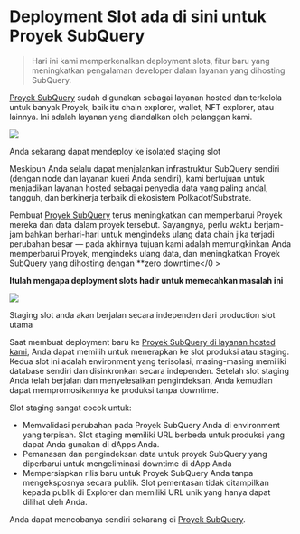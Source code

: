 # Deployment Slot ada di sini untuk Proyek SubQuery

> Hari ini kami memperkenalkan deployment slots, fitur baru yang meningkatkan pengalaman developer dalam layanan yang dihosting SubQuery.

[Proyek SubQuery](https://project.subquery.network/) sudah digunakan sebagai layanan hosted dan terkelola untuk banyak Proyek, baik itu chain explorer, wallet, NFT explorer, atau lainnya. Ini adalah layanan yang diandalkan oleh pelanggan kami.

![](https://miro.medium.com/max/1400/0*PugDgh6weZspRIO2)

Anda sekarang dapat mendeploy ke isolated staging slot

Meskipun Anda selalu dapat menjalankan infrastruktur SubQuery sendiri (dengan node dan layanan kueri Anda sendiri), kami bertujuan untuk menjadikan layanan hosted sebagai penyedia data yang paling andal, tangguh, dan berkinerja terbaik di ekosistem Polkadot/Substrate.

Pembuat [Proyek SubQuery](https://project.subquery.network/) terus meningkatkan dan memperbarui Proyek mereka dan data dalam proyek tersebut. Sayangnya, perlu waktu berjam-jam bahkan berhari-hari untuk mengindeks ulang data chain jika terjadi perubahan besar — pada akhirnya tujuan kami adalah memungkinkan Anda memperbarui Proyek, mengindeks ulang data, dan meningkatkan Proyek SubQuery yang dihosting dengan **zero downtime</0 ></p>

**Itulah mengapa deployment slots hadir untuk memecahkan masalah ini**

![](https://miro.medium.com/max/1400/0*vQ33aqhn1eVllo5t)

Staging slot anda akan berjalan secara independen dari production slot utama

Saat membuat deployment baru ke [Proyek SubQuery di layanan hosted kami](https://project.subquery.network/), Anda dapat memilih untuk menerapkan ke slot produksi atau staging. Kedua slot ini adalah environment yang terisolasi, masing-masing memiliki database sendiri dan disinkronkan secara independen. Setelah slot staging Anda telah berjalan dan menyelesaikan pengindeksan, Anda kemudian dapat mempromosikannya ke produksi tanpa downtime.

Slot staging sangat cocok untuk:

-   Memvalidasi perubahan pada Proyek SubQuery Anda di environment yang terpisah. Slot staging memiliki URL berbeda untuk produksi yang dapat Anda gunakan di dApps Anda.
-   Pemanasan dan pengindeksan data untuk proyek SubQuery yang diperbarui untuk mengeliminasi downtime di dApp Anda
-   Mempersiapkan rilis baru untuk Proyek SubQuery Anda tanpa mengeksposnya secara publik. Slot pementasan tidak ditampilkan kepada publik di Explorer dan memiliki URL unik yang hanya dapat dilihat oleh Anda.

Anda dapat mencobanya sendiri sekarang di [Proyek SubQuery](https://project.subquery.network/).